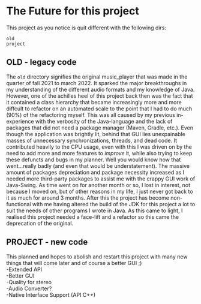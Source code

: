 # The Future for this project

This project as you notice is quit different with the following dirs:

`old` <br>
`project`<br>

## OLD - legacy code
The `old` directory signifies the original music_player that was made in the quarter of fall 2021 to march 2022. It sparked the major breakthroughs in my understanding
of the different audio formats and my knowledge of Java. However, one of the achilles heel of this project back then was the fact that it contained a class hierarchy 
that became increasingly more and more diffcult to refactor on an automated scale to the point that I had to do much (90%) of the refactoring myself. This was all 
caused by my previous in-experience with the verbosity of the Java-language and the lack of packages that did not need a package manager (Maven, Gradle, etc.). Even 
though the application was brightly lit, behind that GUI lies unexpainable masses of unnecessary synchronizations, threads, and dead code. It contributed heavily to 
the CPU usage, even with this I was driven on by the need to add more and more features to *improve* it, while also trying to keep these defuncts and bugs in my 
planner. Well you would know how that went...really badly (and even that would be understatement). The massive amount of packages depreciation and package necessity 
increased as I needed more third-party packages to assist me with the crappy GUI work of Java-Swing. As time went on for another month or so, I lost in interest, not 
because I moved on, but of other reasons in my life, I just never got back to it as much for around 3 months. After this the project has become non-functional with me 
having altered the build of the JDK for this project a lot to suit the needs of other programs I wrote in Java. As this came to light, I realised this project needed
a face-lift and a refactor so this came the deprecation of the original.

## PROJECT - new code
This planned and hopes to abolish and restart this project with many new things that will come later and of course a better GUI ;)<br>
-Extended API<br>
-Better GUI<br>
-Quality for stereo<br>
-Audio Converter?<br>
-Native Interface Support (API C++)<br>
